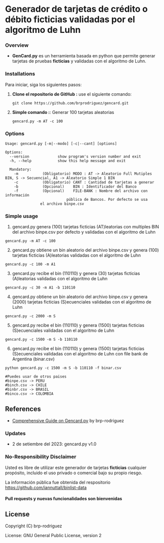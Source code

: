 # Generador de tarjetas de crédito o débito ficticias validadas por el algoritmo de Luhn

### Overview 

- **GenCard.py** es un herramienta basada en python que permite generar tarjetas de pruebas 
**ficticias** y validadas con el algoritmo de Luhn.


### Installations

Para iniciar, siga los siguientes pasos:

1. **Clone el repositorio de GitHub :** use el siguiente comando:
   ```
   git clone https://github.com/brprodriguez/gencard.git
   ```
1. **Simple comando :**: Generar 100 tarjetas aleatorias
   ```
   gencard.py -m AT -c 100 
	```

### Options

```
Usage: gencard.py [-m|--modo] [-c|--cant] [options]

Options:
  --version             show program's version number and exit
  -h, --help            show this help message and exit

  Mandatory:
    -m           (Obligatorio) MODO : AT -> Aleatorio Full Mutiples BIN, S -> Secuencial, A1 -> Aleatorio Simple 1 BIN 
    -c           (Obligatorio) CANT : Cantidad de tarjetas a generar 
    -b           (Opcional)    BIN : Identificador del Banco 
    -f           (Opcional)    FILE-BANK : Nombre del archivo con información 
	                        pública de Bancos. Por defecto se usa 
				el archivo binpe.csv
```

### Simple usage
1. gencard.py genera (100) tarjetas ficticias (AT)leatorias con multiples BIN del archivo binpe.csv por defecto y validadas con el algoritmo de Luhn 
```
gencard.py -m AT -c 100 
```
2. gencard.py obtiene un bin aleatorio del archivo binpe.csv y genera (100) tarjetas ficticias (A)leatorias validadas con el algoritmo de Luhn
```
gencard.py -c 100 -m A1 
```
3. gencard.py recibe el bin (110110) y genera (30) tarjetas ficticias (A)leatorias validadas con el algoritmo de Luhn
```
gencard.py -c 30 -m A1 -b 110110 
```
4. gencard.py obtiene un bin aleatorio del archivo binpe.csv y genera (2000) tarjetas ficticias (S)ecuenciales validadas con el algoritmo de Luhn 
```
gencard.py -c 2000 -m S 
```
5. gencard.py recibe el bin (110110) y genera (1500) tarjetas ficticias (S)ecuenciales validadas con el algoritmo de Luhn 
```
gencard.py -c 1500 -m S -b 110110 
```
6. gencard.py recibe el bin (110110) y genera (1500) tarjetas ficticias (S)ecuenciales validadas con el algoritmo de Luhn con file bank de Argentina (binar.csv)
```
python gencard.py -c 1500 -m S -b 110110 -f binar.csv

#Puedes usar de otros paises 
#binpe.csv -> PERU
#binch.csv -> CHILE
#binbr.csv -> BRASIL
#binco.csv -> COLOMBIA 

```
References
---------------
- [Comprehensive Guide on Gencard.py](https://www.notfound/) by brp-rodriguez

### Updates

* 2 de setiembre del 2023: gencard.py v1.0

### No-Responsibility Disclaimer

Usted es libre de utilizar este generador de tarjetas **ficticias** cualquier propósito, 
incluido el uso privado o comercial bajo su propio riesgo. 

La información pública fue obtenida del respositorio https://github.com/iannuttall/binlist-data 

#### Pull requests y nuevas funcionalidades son bienvenidas

License
---------------
Copyright (C) brp-rodriguez 

License: GNU General Public License, version 2
